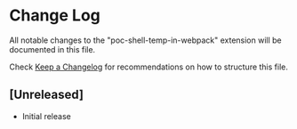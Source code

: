 # Change Log

All notable changes to the "poc-shell-temp-in-webpack" extension will be documented in this file.

Check [Keep a Changelog](http://keepachangelog.com/) for recommendations on how to structure this file.

## [Unreleased]

- Initial release